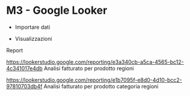 # M3 - Google Looker

- Importare dati

- Visualizzazioni

Report

https://lookerstudio.google.com/reporting/e3a340cb-a5ca-4565-bc12-4c341017e4db Analisi fatturato per prodotto regioni

https://lookerstudio.google.com/reporting/e1b7095f-e8d0-4d10-bcc2-97810703db4f Analisi fatturato per prodotto categoria regioni

